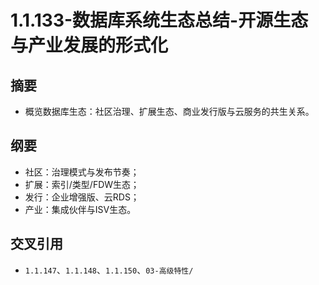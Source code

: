 ﻿# 1.1.133-数据库系统生态总结-开源生态与产业发展的形式化

## 摘要

- 概览数据库生态：社区治理、扩展生态、商业发行版与云服务的共生关系。

## 纲要

- 社区：治理模式与发布节奏；
- 扩展：索引/类型/FDW生态；
- 发行：企业增强版、云RDS；
- 产业：集成伙伴与ISV生态。

## 交叉引用

- `1.1.147`、`1.1.148`、`1.1.150`、`03-高级特性/`
